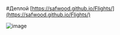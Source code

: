 #Деплой 
[https://safwood.github.io/Flights/](https://safwood.github.io/Flights/)

![image](https://user-images.githubusercontent.com/69139691/121421911-56d4a600-c977-11eb-8373-b56bbdfba14f.png)
